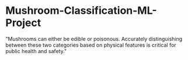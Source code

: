 # Mushroom-Classification-ML-Project
"Mushrooms can either be edible or poisonous. Accurately distinguishing between these two categories based on physical features is critical for public health and safety."
